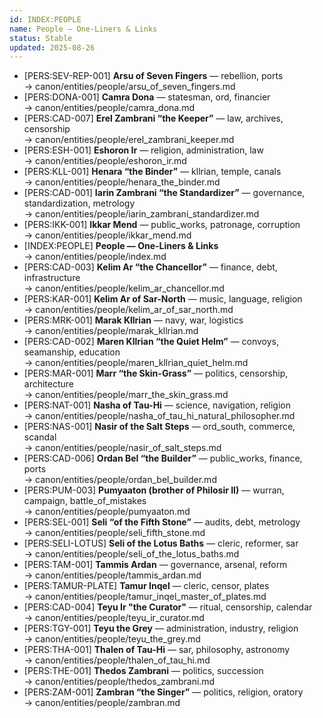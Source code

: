 ```yaml
---
id: INDEX:PEOPLE
name: People — One-Liners & Links
status: Stable
updated: 2025-08-26
---
```


- [PERS:SEV-REP-001] **Arsu of Seven Fingers** — rebellion, ports  
  → canon/entities/people/arsu_of_seven_fingers.md
- [PERS:DONA-001] **Camra Dona** — statesman, ord, financier  
  → canon/entities/people/camra_dona.md
- [PERS:CAD-007] **Erel Zambrani “the Keeper”** — law, archives, censorship  
  → canon/entities/people/erel_zambrani_keeper.md
- [PERS:ESH-001] **Eshoron Ir** — religion, administration, law  
  → canon/entities/people/eshoron_ir.md
- [PERS:KLL-001] **Henara “the Binder”** — kllrian, temple, canals  
  → canon/entities/people/henara_the_binder.md
- [PERS:CAD-001] **Iarin Zambrani “the Standardizer”** — governance, standardization, metrology  
  → canon/entities/people/iarin_zambrani_standardizer.md
- [PERS:IKK-001] **Ikkar Mend** — public_works, patronage, corruption  
  → canon/entities/people/ikkar_mend.md
- [INDEX:PEOPLE] **People — One-Liners & Links**  
  → canon/entities/people/index.md
- [PERS:CAD-003] **Kelim Ar “the Chancellor”** — finance, debt, infrastructure  
  → canon/entities/people/kelim_ar_chancellor.md
- [PERS:KAR-001] **Kelim Ar of Sar-North** — music, language, religion  
  → canon/entities/people/kelim_ar_of_sar_north.md
- [PERS:MRK-001] **Marak Kllrian** — navy, war, logistics  
  → canon/entities/people/marak_kllrian.md
- [PERS:CAD-002] **Maren Kllrian “the Quiet Helm”** — convoys, seamanship, education  
  → canon/entities/people/maren_kllrian_quiet_helm.md
- [PERS:MAR-001] **Marr “the Skin-Grass”** — politics, censorship, architecture  
  → canon/entities/people/marr_the_skin_grass.md
- [PERS:NAT-001] **Nasha of Tau-Hi** — science, navigation, religion  
  → canon/entities/people/nasha_of_tau_hi_natural_philosopher.md
- [PERS:NAS-001] **Nasir of the Salt Steps** — ord_south, commerce, scandal  
  → canon/entities/people/nasir_of_salt_steps.md
- [PERS:CAD-006] **Ordan Bel “the Builder”** — public_works, finance, ports  
  → canon/entities/people/ordan_bel_builder.md
- [PERS:PUM-003] **Pumyaaton (brother of Philosir II)** — wurran, campaign, battle_of_mistakes  
  → canon/entities/people/pumyaaton.md
- [PERS:SEL-001] **Seli “of the Fifth Stone”** — audits, debt, metrology  
  → canon/entities/people/seli_fifth_stone.md
- [PERS:SELI-LOTUS] **Seli of the Lotus Baths** — cleric, reformer, sar  
  → canon/entities/people/seli_of_the_lotus_baths.md
- [PERS:TAM-001] **Tammis Ardan** — governance, arsenal, reform  
  → canon/entities/people/tammis_ardan.md
- [PERS:TAMUR-PLATE] **Tamur Inqel** — cleric, censor, plates  
  → canon/entities/people/tamur_inqel_master_of_plates.md
- [PERS:CAD-004] **Teyu Ir "the Curator"** — ritual, censorship, calendar  
  → canon/entities/people/teyu_ir_curator.md
- [PERS:TGY-001] **Teyu the Grey** — administration, industry, religion  
  → canon/entities/people/teyu_the_grey.md
- [PERS:THA-001] **Thalen of Tau-Hi** — sar, philosophy, astronomy  
  → canon/entities/people/thalen_of_tau_hi.md
- [PERS:THE-001] **Thedos Zambrani** — politics, succession  
  → canon/entities/people/thedos_zambrani.md
- [PERS:ZAM-001] **Zambran “the Singer”** — politics, religion, oratory  
  → canon/entities/people/zambran.md
